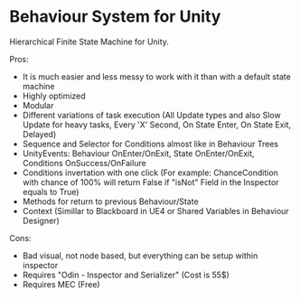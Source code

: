 # Behaviour System for Unity
Hierarchical Finite State Machine for Unity.

Pros:
- It is much easier and less messy to work with it than with a default state machine
- Highly optimized
- Modular
- Different variations of task execution (All Update types and also Slow Update for heavy tasks, Every 'X' Second, On State Enter, On State Exit, Delayed)
- Sequence and Selector for Conditions almost like in Behaviour Trees
- UnityEvents: Behaviour OnEnter/OnExit, State OnEnter/OnExit, Conditions OnSuccess/OnFailure
- Conditions invertation with one click (For example: ChanceCondition with chance of 100% will return False if "isNot" Field in the Inspector equals to True)
- Methods for return to previous Behaviour/State
- Context (Simillar to Blackboard in UE4 or Shared Variables in Behaviour Designer)

Cons:
- Bad visual, not node based, but everything can be setup within inspector
- Requires "Odin - Inspector and Serializer" (Cost is 55$)
- Requires MEC (Free)
